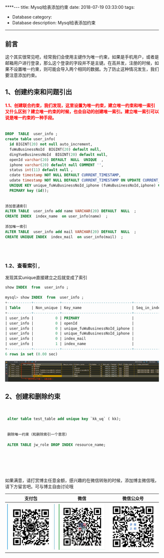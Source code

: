 ****---
title: Mysql给表添加约束
date: 2018-07-19 03:33:00
tags: 
- Database
category: 
- Database
description: Mysql给表添加约束
---
<!-- image url 
https://raw.githubusercontent.com/HealerJean/HealerJean.github.io/master/blogImages
　　首行缩进
<font color="red">  </font>
-->

## 前言

这个其实很常见吧，经常我们会使用主键作为唯一约束，如果是手机用户，或者是邮箱用户进行登录，那么这个登录的字段并不是主键。在高并发，注册的时候，如果不设置唯一约束，则可能会导入两个相同的数据。为了防止这种情况发生，我们要注意添加约束。


## 1、创建约束和问题引出 

#### <font color="red">1.1、创建联合约束，我们发现，这里设置为唯一约束，建立唯一约束和唯一索引又什么区别？建立唯一约束的时候，也会自动的创建唯一索引。建立唯一索引可以说是唯一约束的一种手段。</font>


```sql

DROP  TABLE  user_info ;
create table user_info(
  id BIGINT(20) not null auto_increment,
  fuWuBusinessNoId  BIGINT(20) default null,
  dingYueBusinessNoId  BIGINT(20) default null,
  openId varchar(20) DEFAULT  NULL  UNIQUE  ,
  iphone varchar(20) default null COMMENT '',
  status int(11) default null ,
  cdate timestamp NOT NULL DEFAULT CURRENT_TIMESTAMP,
  udate timestamp NOT NULL DEFAULT CURRENT_TIMESTAMP ON UPDATE CURRENT_TIMESTAMP,
  UNIQUE KEY unique_fuWuBusinessNoId_iphone (fuWuBusinessNoId,iphone) COMMENT '服务号和手机号唯一标识一个用户，可用于手机号登录判断',
  PRIMARY key (id));


添加普通索引
ALTER TABLE  user_info add name VARCHAR(20) DEFAULT  NULL  ;
CREATE INDEX  index_name  on user_info(name)  ;

添加唯一索引
ALTER TABLE  user_info add mail VARCHAR(20) DEFAULT  NULL  ;
CREATE UNIQUE INDEX  index_mail  on user_info(mail)  ;





```

### 1.2、查看索引 ,

发现其实unique直接建立之后就变成了索引


```sql
show INDEX  from  user_info ;

mysql> show INDEX  from  user_info ;
+-----------+------------+--------------------------------+--------------+------------------+-----------+-------------+----------+--------+------+------------+---------+--------------------------------------------------------------------------------+
| Table     | Non_unique | Key_name                       | Seq_in_index | Column_name      | Collation | Cardinality | Sub_part | Packed | Null | Index_type | Comment | Index_comment                                                                  |
+-----------+------------+--------------------------------+--------------+------------------+-----------+-------------+----------+--------+------+------------+---------+--------------------------------------------------------------------------------+
| user_info |          0 | PRIMARY                        |            1 | id               | A         |           0 |     NULL | NULL   |      | BTREE      |         |                                                                                |
| user_info |          0 | openId                         |            1 | openId           | A         |           0 |     NULL | NULL   | YES  | BTREE      |         |                                                                                |
| user_info |          0 | unique_fuWuBusinessNoId_iphone |            1 | fuWuBusinessNoId | A         |           0 |     NULL | NULL   | YES  | BTREE      |         | 服务号和手机号唯一标识一个用户，可用于手机号登录判断                           |
| user_info |          0 | unique_fuWuBusinessNoId_iphone |            2 | iphone           | A         |           0 |     NULL | NULL   | YES  | BTREE      |         | 服务号和手机号唯一标识一个用户，可用于手机号登录判断                           |
| user_info |          0 | index_mail                     |            1 | mail             | A         |           0 |     NULL | NULL   | YES  | BTREE      |         |                                                                                |
| user_info |          1 | index_name                     |            1 | name             | A         |           0 |     NULL | NULL   | YES  | BTREE      |         |                                                                                |
+-----------+------------+--------------------------------+--------------+------------------+-----------+-------------+----------+--------+------+------------+---------+--------------------------------------------------------------------------------+
6 rows in set (0.00 sec)


```

![WX20180925-152627](https://raw.githubusercontent.com/HealerJean/HealerJean.github.io/master/blogImages/WX20180925-152627.png)



## 2、创建和删除约束


```sql

 
 alter table test_table add unique key `kk_uq` ( kk); 
 
 
 删除唯一约束（和删除索引一个意思）
 
 ALTER TABLE jw_role DROP INDEX resource_name;

 
```






<br/><br/><br/>
如果满意，请打赏博主任意金额，感兴趣的在微信转账的时候，添加博主微信哦， 请下方留言吧。可与博主自由讨论哦

|支付包 | 微信|微信公众号|
|:-------:|:-------:|:------:|
|![支付宝](https://raw.githubusercontent.com/HealerJean/HealerJean.github.io/master/assets/img/tctip/alpay.jpg) | ![微信](https://raw.githubusercontent.com/HealerJean/HealerJean.github.io/master/assets/img/tctip/weixin.jpg)|![微信公众号](https://raw.githubusercontent.com/HealerJean/HealerJean.github.io/master/assets/img/my/qrcode_for_gh_a23c07a2da9e_258.jpg)|




<!-- Gitalk 评论 start  -->

<link rel="stylesheet" href="https://unpkg.com/gitalk/dist/gitalk.css">
<script src="https://unpkg.com/gitalk@latest/dist/gitalk.min.js"></script> 
<div id="gitalk-container"></div>    
 <script type="text/javascript">
    var gitalk = new Gitalk({
		clientID: `1d164cd85549874d0e3a`,
		clientSecret: `527c3d223d1e6608953e835b547061037d140355`,
		repo: `HealerJean.github.io`,
		owner: 'HealerJean',
		admin: ['HealerJean'],
		id: 'qRfc96IjrxSsZG0b',
    });
    gitalk.render('gitalk-container');
</script> 

<!-- Gitalk end -->

